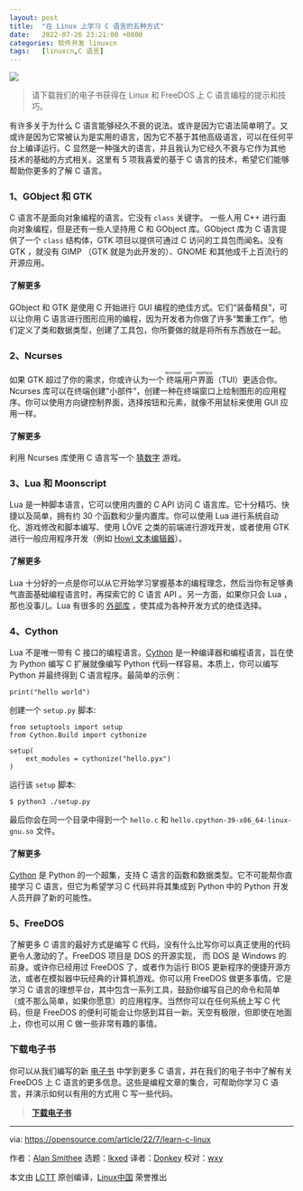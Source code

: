 ```yaml
---
layout: post
title:	"在 Linux 上学习 C 语言的五种方式"
date:	2022-07-26 23:21:00 +0800 
categories:	软件开发 linuxcn 
tags:	[linuxcn,C 语言]
---
```



![](/Asserts/Images//attachment/album/202207/26/232122wc4c5g55363bgj5g.jpg)



> 
> 请下载我们的电子书获得在 Linux 和 FreeDOS 上 C 语言编程的提示和技巧。
> 
> 
> 


有许多关于为什么 C 语言能够经久不衰的说法。或许是因为它语法简单明了。又或许是因为它常被认为是实用的语言，因为它不基于其他高级语言，可以在任何平台上编译运行。C 显然是一种强大的语言，并且我认为它经久不衰与它作为其他技术的基础的方式相关。这里有 5 项我喜爱的基于 C 语言的技术，希望它们能够帮助你更多的了解 C 语言。


### 1、GObject 和 GTK


C 语言不是面向对象编程的语言。它没有 `class` 关键字。 一些人用 C++ 进行面向对象编程，但是还有一些人坚持用 C 和 GObject 库。GObject 库为 C 语言提供了一个 `class` 结构体，GTK 项目以提供可通过 C 访问的工具包而闻名。没有 GTK ，就没有 GIMP （GTK 就是为此开发的）、GNOME 和其他成千上百流行的开源应用。


#### 了解更多


GObject 和 GTK 是使用 C 开始进行 GUI 编程的绝佳方式。它们“装备精良”，可以让你用 C 语言进行图形应用的编程，因为开发者为你做了许多“繁重工作”。他们定义了类和数据类型，创建了工具包，你所要做的就是将所有东西放在一起。


### 2、Ncurses


如果 GTK 超过了你的需求，你或许认为一个<ruby> 终端用户界面 <rt>  terminal user interface </rt></ruby>（TUI）更适合你。Ncurses 库可以在终端创建“小部件”，创建一种在终端窗口上绘制图形的应用程序。你可以使用方向键控制界面，选择按钮和元素，就像不用鼠标来使用 GUI 应用一样。


#### 了解更多


利用 Ncurses 库使用 C 语言写一个 [猜数字](https://opensource.com/article/21/8/guess-number-game-ncurses-linux) 游戏。


### 3、Lua 和 Moonscript


Lua 是一种脚本语言，它可以使用内置的 C API 访问 C 语言库。它十分精巧、快捷以及简单，拥有约 30 个函数和少量内置库。你可以使用 Lua 进行系统自动化、游戏修改和脚本编写、使用 LÖVE 之类的前端进行游戏开发，或者使用 GTK 进行一般应用程序开发（例如 [Howl 文本编辑器](https://opensource.com/article/20/12/howl)）。


#### 了解更多


Lua 十分好的一点是你可以从它开始学习掌握基本的编程理念，然后当你有足够勇气直面基础编程语言时，再探索它的 C 语言 API 。另一方面，如果你只会 Lua ，那也没事儿。Lua 有很多的 [外部库](https://opensource.com/article/19/11/getting-started-luarocks) ，使其成为各种开发方式的绝佳选择。


### 4、Cython


Lua 不是唯一带有 C 接口的编程语言。[Cython](http://cython.org) 是一种编译器和编程语言，旨在使为 Python 编写 C 扩展就像编写 Python 代码一样容易。本质上，你可以编写 Python 并最终得到 C 语言程序。最简单的示例：



```
print("hello world")

```

创建一个 `setup.py` 脚本:



```
from setuptools import setup
from Cython.Build import cythonize

setup(
    ext_modules = cythonize("hello.pyx")
)

```

运行该 `setup` 脚本:



```
$ python3 ./setup.py

```

最后你会在同一个目录中得到一个 `hello.c` 和 `hello.cpython-39-x86_64-linux-gnu.so` 文件。


#### 了解更多


[Cython](https://opensource.com/article/21/4/cython) 是 Python 的一个超集，支持 C 语言的函数和数据类型。它不可能帮你直接学习 C 语言，但它为希望学习 C 代码并将其集成到 Python 中的 Python 开发人员开辟了新的可能性。


### 5、FreeDOS


了解更多 C 语言的最好方式是编写 C 代码，没有什么比写你可以真正使用的代码更令人激动的了。FreeDOS 项目是 DOS 的开源实现， 而 DOS 是 Windows 的前身。或许你已经用过 FreeDOS 了，或者作为运行 BIOS 更新程序的便捷开源方法，或者在模拟器中玩经典的计算机游戏。你可以用 FreeDOS 做更多事情。它是学习 C 语言的理想平台，其中包含一系列工具，鼓励你编写自己的命令和简单（或不那么简单，如果你愿意）的应用程序。当然你可以在任何系统上写 C 代码，但是 FreeDOS 的便利可能会让你感到耳目一新。天空有极限，但即使在地面上，你也可以用 C 做一些非常有趣的事情。


### 下载电子书


你可以从我们编写的新 [电子书](https://opensource.com/downloads/guide-c-programming) 中学到更多 C 语言，并在我们的电子书中了解有关 FreeDOS 上 C 语言的更多信息。这些是编程文章的集合，可帮助你学习 C 语言，并演示如何以有用的方式用 C 写一些代码。



> 
> **[下载电子书](https://opensource.com/downloads/guide-c-programming)**
> 
> 
> 




---


via: <https://opensource.com/article/22/7/learn-c-linux>


作者：[Alan Smithee](https://opensource.com/users/alansmithee) 选题：[lkxed](https://github.com/lkxed) 译者：[Donkey](https://github.com/Donkey-Hao) 校对：[wxy](https://github.com/wxy)


本文由 [LCTT](https://github.com/LCTT/TranslateProject) 原创编译，[Linux中国](https://linux.cn/) 荣誉推出
